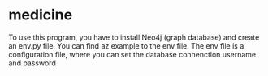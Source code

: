 # medicine

To use this program, you have to install Neo4j (graph database) and create an env.py file. You can find az example to the env file.
The env file is a configuration file, where you can set the database connenction username and password

